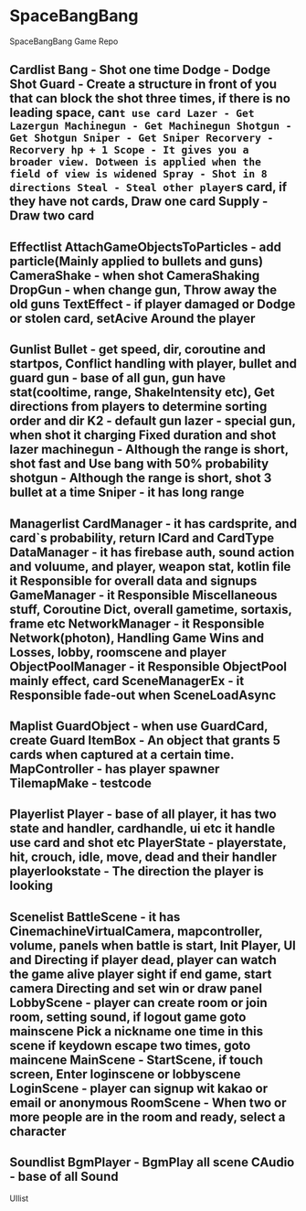 # SpaceBangBang
SpaceBangBang Game Repo

Cardlist
Bang - Shot one time
Dodge - Dodge Shot
Guard - Create a structure in front of you that can block the shot three times, if there is no leading space, can`t use card
Lazer - Get Lazergun
Machinegun - Get Machinegun
Shotgun - Get Shotgun
Sniper - Get Sniper
Recorvery - Recorvery hp + 1
Scope - It gives you a broader view. Dotween is applied when the field of view is widened
Spray - Shot in 8 directions
Steal - Steal other player`s card, if they have not cards, Draw one card
Supply - Draw two card
--------------------------

Effectlist
AttachGameObjectsToParticles - add particle(Mainly applied to bullets and guns)
CameraShake - when shot CameraShaking
DropGun - when change gun, Throw away the old guns
TextEffect - if player damaged or Dodge or stolen card, setAcive Around the player
---------------------------------------

Gunlist
Bullet - get speed, dir, coroutine and startpos, Conflict handling with player, bullet and guard
gun - base of all gun, gun have stat(cooltime, range, ShakeIntensity etc), 
          Get directions from players to determine sorting order and dir
K2 - default gun
lazer - special gun, when shot it charging Fixed duration and shot lazer
machinegun - Although the range is short, shot fast and Use bang with 50% probability
shotgun - Although the range is short, shot 3 bullet at a time
Sniper - it has long range
-------------------------------------------

Managerlist
CardManager - it has cardsprite, and card`s probability, return ICard and CardType
DataManager - it has firebase auth, sound action and voluume, and player, weapon stat, kotlin file
                  it Responsible for overall data and signups
GameManager - it Responsible Miscellaneous stuff, Coroutine Dict, overall gametime, sortaxis, frame etc
NetworkManager - it Responsible Network(photon), Handling Game Wins and Losses, lobby, roomscene and player
ObjectPoolManager - it Responsible ObjectPool mainly effect, card
SceneManagerEx - it Responsible fade-out when SceneLoadAsync
-----------------------------------------------------------

Maplist
GuardObject - when use GuardCard, create Guard
ItemBox - An object that grants 5 cards when captured at a certain time.
MapController - has player spawner
TilemapMake - testcode
----------------------------------------------------------

Playerlist
Player - base of all player, it has two state and handler, cardhandle, ui etc
            it handle use card and shot etc
PlayerState - playerstate, hit, crouch, idle, move, dead and their handler
playerlookstate - The direction the player is looking
-----------------------------------------------------------

Scenelist
BattleScene - it has CinemachineVirtualCamera, mapcontroller, volume, panels
                  when battle is start, Init Player, UI and Directing
                  if player dead, player can watch the game alive player sight
                  if end game, start camera Directing and set win or draw panel
LobbyScene - player can create room or join room, setting sound, if logout game goto mainscene
                  Pick a nickname one time in this scene
                  if keydown escape two times, goto maincene
MainScene - StartScene, if touch screen, Enter loginscene or lobbyscene
LoginScene - player can signup wit kakao or email or anonymous
RoomScene - When two or more people are in the room and ready, select a character
------------------------------------------

Soundlist
BgmPlayer - BgmPlay all scene
CAudio - base of all Sound
-------------------------------------------

UIlist
